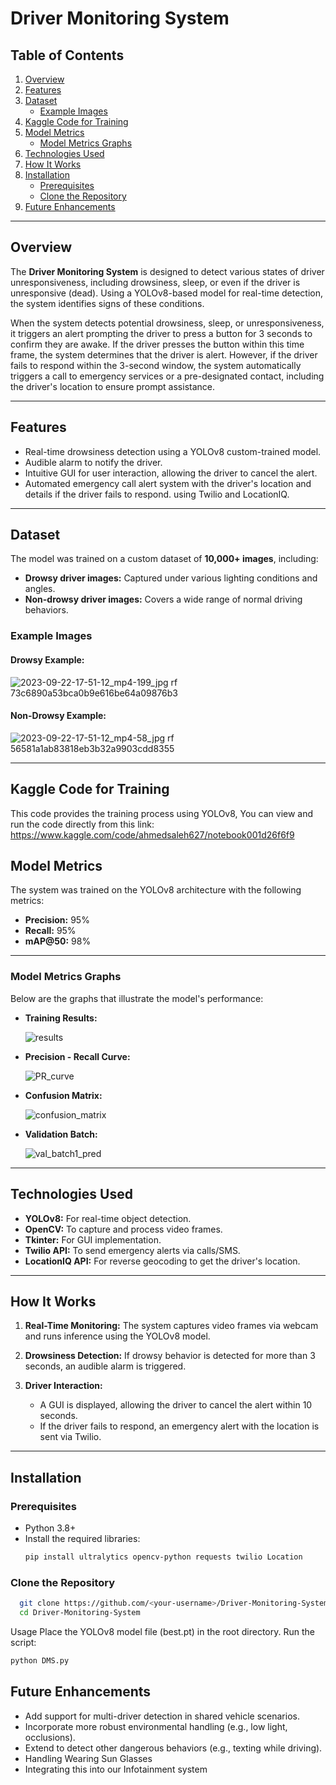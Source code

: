 # Driver Monitoring System

## Table of Contents
1. [Overview](#overview)
2. [Features](#features)
3. [Dataset](#dataset)
   - [Example Images](#example-images)
5. [Kaggle Code for Training](#kaggle-code-for-training)
4. [Model Metrics](#model-metrics)
   - [Model Metrics Graphs](#model-metrics-graphs)
6. [Technologies Used](#technologies-used)
7. [How It Works](#how-it-works)
8. [Installation](#installation)
   - [Prerequisites](#prerequisites)
   - [Clone the Repository](#clone-the-repository)
9. [Future Enhancements](#future-enhancements)

---

## Overview
The **Driver Monitoring System** is designed to detect various states of driver unresponsiveness, including drowsiness, sleep, or even if the driver is unresponsive (dead). Using a YOLOv8-based model for real-time detection, the system identifies signs of these conditions.

When the system detects potential drowsiness, sleep, or unresponsiveness, it triggers an alert prompting the driver to press a button for 3 seconds to confirm they are awake. If the driver presses the button within this time frame, the system determines that the driver is alert. However, if the driver fails to respond within the 3-second window, the system automatically triggers a call to emergency services or a pre-designated contact, including the driver's location to ensure prompt assistance.

---

## Features
- Real-time drowsiness detection using a YOLOv8 custom-trained model.
- Audible alarm to notify the driver.
- Intuitive GUI for user interaction, allowing the driver to cancel the alert.
- Automated emergency call alert system with the driver's location and details if the driver fails to respond. using Twilio and LocationIQ.
---

## Dataset
The model was trained on a custom dataset of **10,000+ images**, including:
- **Drowsy driver images:** Captured under various lighting conditions and angles.
- **Non-drowsy driver images:** Covers a wide range of normal driving behaviors.

### Example Images
#### Drowsy Example:
![2023-09-22-17-51-12_mp4-199_jpg rf 73c6890a53bca0b9e616be64a09876b3](https://github.com/user-attachments/assets/b8e713a2-b44b-44c3-a638-512d5bbff01b)


#### Non-Drowsy Example:
![2023-09-22-17-51-12_mp4-58_jpg rf 56581a1ab83818eb3b32a9903cdd8355](https://github.com/user-attachments/assets/8f8b403b-dd26-401b-909b-f6584b41393e)


---
## Kaggle Code for Training
This code provides the training process using YOLOv8, You can view and run the code directly from this link:
https://www.kaggle.com/code/ahmedsaleh627/notebook001d26f6f9

## Model Metrics
The system was trained on the YOLOv8 architecture with the following metrics:
- **Precision:** 95%
- **Recall:** 95%
- **mAP@50:** 98%
---
### Model Metrics Graphs
Below are the graphs that illustrate the model's performance:

- **Training Results:**

  ![results](https://github.com/user-attachments/assets/aae37825-d29e-4435-ac32-24c691b123c0)

- **Precision - Recall Curve:**

  ![PR_curve](https://github.com/user-attachments/assets/63d96fca-fd03-4f2a-87a2-6f69a0d4814b)

- **Confusion Matrix:**

  ![confusion_matrix](https://github.com/user-attachments/assets/61fed1df-eb01-4b68-8d26-99fbb32616cb)

- **Validation Batch:**

  ![val_batch1_pred](https://github.com/user-attachments/assets/76e692bb-7c89-463d-a986-553584edc050)



---
## Technologies Used
- **YOLOv8:** For real-time object detection.
- **OpenCV:** To capture and process video frames.
- **Tkinter:** For GUI implementation.
- **Twilio API:** To send emergency alerts via calls/SMS.
- **LocationIQ API:** For reverse geocoding to get the driver's location.

---

## How It Works
1. **Real-Time Monitoring:** 
   The system captures video frames via webcam and runs inference using the YOLOv8 model.

2. **Drowsiness Detection:** 
   If drowsy behavior is detected for more than 3 seconds, an audible alarm is triggered.

3. **Driver Interaction:**
   - A GUI is displayed, allowing the driver to cancel the alert within 10 seconds.
   - If the driver fails to respond, an emergency alert with the location is sent via Twilio.

---

## Installation

### Prerequisites
- Python 3.8+
- Install the required libraries:
  ```bash
  pip install ultralytics opencv-python requests twilio Location
  ```
### Clone the Repository
```bash
  git clone https://github.com/<your-username>/Driver-Monitoring-System.git
  cd Driver-Monitoring-System  
```
Usage
Place the YOLOv8 model file (best.pt) in the root directory.
Run the script:
```bash
python DMS.py
```

## Future Enhancements
- Add support for multi-driver detection in shared vehicle scenarios.  
- Incorporate more robust environmental handling (e.g., low light, occlusions).  
- Extend to detect other dangerous behaviors (e.g., texting while driving).
- Handling Wearing Sun Glasses
- Integrating this into our Infotainment system
